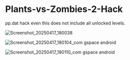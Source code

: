 # Plants-vs-Zombies-2-Hack
pp.dat hack 
even this does not include all unlocked levels.

![Screenshot_20250417_180038](https://github.com/user-attachments/assets/b36b7d3e-0b7f-4604-8736-3c57af037fce)

![Screenshot_20250417_180104_com gspace android](https://github.com/user-attachments/assets/1e83e5c7-6398-46b4-be99-e26dee1eab80)

![Screenshot_20250417_180110_com gspace android](https://github.com/user-attachments/assets/793ce94a-964c-43f7-8933-f1ccccf97193)
